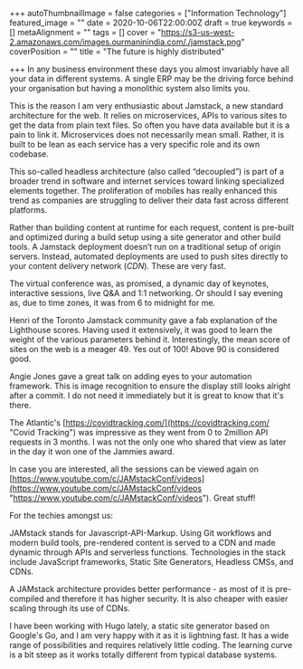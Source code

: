 +++
autoThumbnailImage = false
categories = ["Information Technology"]
featured_image = ""
date = 2020-10-06T22:00:00Z
draft = true
keywords = []
metaAlignment = ""
tags = []
cover = "https://s3-us-west-2.amazonaws.com/images.ourmaninindia.com/./jamstack.png"
coverPosition = ""
title = "The future is highly distributed"

+++
In any business environment these days you almost invariably have all your data in different systems. A single ERP may be the driving force behind your organisation but having a monolithic system also limits you.

This is the reason I am very enthusiastic about Jamstack, a new standard architecture for the web. It relies on microservices, APIs to various sites to get the data from plain text files. So often you have data available but it is a pain to link it. Microservices does not necessarily mean small. Rather, it is built to be lean as each service has a very specific role and its own codebase.

This so-called headless architecture (also called “decoupled”) is part of a broader trend in software and internet services toward linking specialized elements together. The proliferation of mobiles has really enhanced this trend as companies are struggling to deliver their data fast across different platforms.

Rather than building content at runtime for each request, content is pre-built and optimized during a build setup using a site generator and other build tools. A Jamstack deployment doesn’t run on a traditional setup of origin servers. Instead, automated deployments are used to push sites directly to your content delivery network (_CDN_). These are very fast.

The virtual conference was, as promised, a dynamic day of keynotes, interactive sessions, live Q&A and 1:1 networking. Or should I say evening as, due to time zones, it was from 6 to midnight for me.

Henri of the Toronto Jamstack community gave a fab explanation of the Lighthouse scores. Having used it extensively, it was good to learn the weight of the various parameters behind it. Interestingly, the mean score of sites on the web is a meager 49. Yes out of 100! Above 90 is considered good.

Angie Jones gave a great talk on adding eyes to your automation framework. This is image recognition to ensure the display still looks alright after a commit. I do not need it immediately but it is great to know that it's there.

The Atlantic's [https://covidtracking.com/](https://covidtracking.com/ "Covid Tracking") was impressive as they went from 0 to 2million API requests in 3 months. I was not the only one who shared that view as later in the day it won one of the Jammies award.

In case you are interested, all the sessions can be viewed again on [https://www.youtube.com/c/JAMstackConf/videos](https://www.youtube.com/c/JAMstackConf/videos "https://www.youtube.com/c/JAMstackConf/videos").  Great stuff!

For the techies amongst us:

JAMstack stands for Javascript-API-Markup. Using Git workflows and modern build tools, pre-rendered content is served to a CDN and made dynamic through APIs and serverless functions. Technologies in the stack include JavaScript frameworks, Static Site Generators, Headless CMSs, and CDNs.

A JAMstack architecture provides better performance - as most of it is pre-compiled and therefore it has higher security. It is also cheaper with easier scaling through its use of CDNs.

I have been working with Hugo lately, a static site generator based on Google's Go, and I am very happy with it as it is lightning fast. It has a wide range of possibilities and requires relatively little coding. The learning curve is a bit steep as it works totally different from typical database systems.